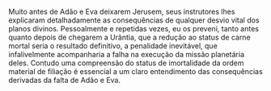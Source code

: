 ﻿Muito antes de Adão e Eva deixarem Jerusem,  seus instrutores lhes explicaram detalhadamente as consequências de qualquer desvio vital dos planos divinos. Pessoalmente e repetidas vezes, eu os preveni, tanto antes quanto depois de chegarem a Urântia, que a redução ao status de carne mortal seria o resultado definitivo, a penalidade inevitável, que infalivelmente acompanharia a falha na execução da missão planetária deles. Contudo uma compreensão do status de imortalidade da ordem material de filiação é essencial a um claro entendimento das consequências derivadas da falta de Adão e Eva.